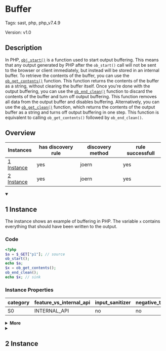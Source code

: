 [//]: # (This file is automatically generated. If you wish to make any changes, please use the JSON files and regenerate this file using the tpframework.)

# Buffer

Tags: sast, php, php_v7.4.9

Version: v1.0

## Description

In PHP, [`obj_start()`](https://www.php.net/manual/en/function.ob-start.php) is a function used to start output buffering. This means that any output generated by PHP after the `ob_start()` call will not be sent to the browser or client immediately, but instead will be stored in an internal buffer.
To retrieve the contents of the buffer, you can use the [`ob_get_contents()`](https://www.php.net/manual/en/function.ob-get-contents.php) function. This function returns the contents of the buffer as a string, without clearing the buffer itself.
Once you're done with the output buffering, you can use the [`ob_end_clean()`](https://www.php.net/manual/en/function.ob-end-clean.php) function to discard the contents of the buffer and turn off output buffering. This function removes all data from the output buffer and disables buffering.
Alternatively, you can use the [`ob_get_clean()`](https://www.php.net/manual/en/function.ob-get-clean.php) function, which returns the contents of the output buffer as a string and turns off output buffering in one step. This function is equivalent to calling `ob_get_contents()` followed by `ob_end_clean()`.

## Overview

| Instances                 | has discovery rule   | discovery method   | rule successfull   |
|---------------------------|----------------------|--------------------|--------------------|
| [1 Instance](#1-instance) | yes                  | joern              | yes                |
| [2 Instance](#2-instance) | yes                  | joern              | yes                |

<details markdown="1"open>
<summary>

## 1 Instance
</summary>

The instance shows an example of buffering in PHP. The variable `x` contains everything that should have been written to the output.

### Code

```PHP
<?php
$a = $_GET["p1"]; // source
ob_start();
echo $a;
$x = ob_get_contents();
ob_end_clean();
echo $x; // sink
```

### Instance Properties

| category   | feature_vs_internal_api   | input_sanitizer   | negative_test_case   | source_and_sink   |
|------------|---------------------------|-------------------|----------------------|-------------------|
| S0         | INTERNAL_API              | no                | no                   | no                |

<details markdown="1">
<summary>
<b>More</b></summary>

<details markdown="1">
<summary>

### Compile
</summary>

```bash
$_main:
     ; (lines=13, args=0, vars=2, tmps=7)
     ; (before optimizer)
     ; /.../PHP/75_buffer/1_instance_75_buffer/1_instance_75_buffer.php:1-7
     ; return  [] RANGE[0..0]
0000 T2 = FETCH_R (global) string("_GET")
0001 T3 = FETCH_DIM_R T2 string("p1")
0002 ASSIGN CV0($a) T3
0003 INIT_FCALL 0 80 string("ob_start")
0004 DO_ICALL
0005 ECHO CV0($a)
0006 INIT_FCALL 0 80 string("ob_get_contents")
0007 V6 = DO_ICALL
0008 ASSIGN CV1($x) V6
0009 INIT_FCALL 0 80 string("ob_end_clean")
0010 DO_ICALL
0011 ECHO CV1($x)
0012 RETURN int(1)
```

</details>

<details markdown="1">
<summary>

### Discovery
</summary>

The rule searches for function calls to `ob_start` on opcode level.

```scala
val x75 = (name, "75_buffer_iall", cpg.call.name(".*INIT_FCALL.*").argument.code("ob_start").astParent.location.toJson);
```

| discovery method   | expected accuracy   |
|--------------------|---------------------|
| joern              | Perfect             |

</details>

<details markdown="1"open>
<summary>

### Measurement
</summary>

| Tool        | Comm_1   | Comm_2   | Ground Truth   |
|-------------|----------|----------|----------------|
| 22 May 2023 | yes      | yes      | yes            |

</details>

</details>

</details>

<details markdown="1">
<summary>

## 2 Instance
</summary>

This instance shows, that instead of `ob_get_contents` and `ob_end_clean`, you can use `ob_get_clean` which does the same. It returns the buffered output and ends the buffering.

### Code

```PHP
<?php
$a = $_GET["p1"]; // source
ob_start();
echo $a;
$x = ob_get_clean();
echo $x; // sink
```

### Instance Properties

| category   | feature_vs_internal_api   | input_sanitizer   | negative_test_case   | source_and_sink   |
|------------|---------------------------|-------------------|----------------------|-------------------|
| S0         | FEATURE                   | no                | no                   | no                |

<details markdown="1">
<summary>
<b>More</b></summary>

<details markdown="1">
<summary>

### Compile
</summary>

```bash
$_main:
     ; (lines=11, args=0, vars=2, tmps=6)
     ; (before optimizer)
     ; /.../PHP/75_buffer/2_instance_75_buffer/2_instance_75_buffer.php:1-6
     ; return  [] RANGE[0..0]
0000 T2 = FETCH_R (global) string("_GET")
0001 T3 = FETCH_DIM_R T2 string("p1")
0002 ASSIGN CV0($a) T3
0003 INIT_FCALL 0 80 string("ob_start")
0004 DO_ICALL
0005 ECHO CV0($a)
0006 INIT_FCALL 0 80 string("ob_get_clean")
0007 V6 = DO_ICALL
0008 ASSIGN CV1($x) V6
0009 ECHO CV1($x)
0010 RETURN int(1)
```

</details>

<details markdown="1">
<summary>

### Discovery
</summary>

The rule searches for function calls to `ob_start` on opcode level.

```scala
val x75 = (name, "75_buffer_iall", cpg.call.name(".*INIT_FCALL.*").argument.code("ob_start").astParent.location.toJson);
```

| discovery method   | expected accuracy   |
|--------------------|---------------------|
| joern              | Perfect             |

</details>

<details markdown="1"open>
<summary>

### Measurement
</summary>

| Tool        | Comm_1   | Comm_2   | Ground Truth   |
|-------------|----------|----------|----------------|
| 22 May 2023 | yes      | yes      | yes            |

</details>

</details>

</details>
